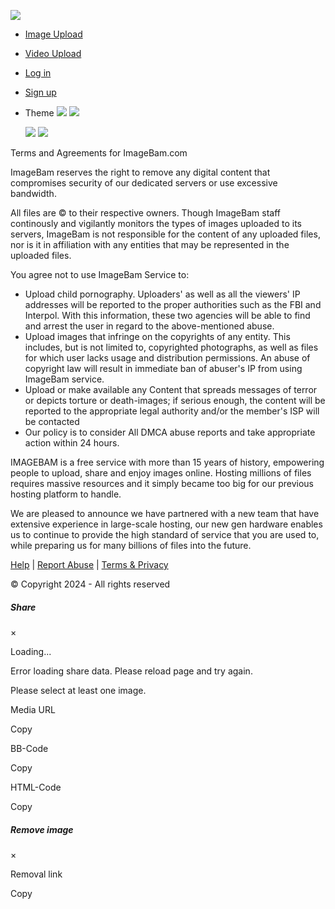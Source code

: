 [![](/images/imagebam_light.png)](https://www.imagebam.com/)

* [Image Upload](https://www.imagebam.com/)
* [Video Upload](https://sendvid.com/?src=ib_nav)
* [Log in](https://www.imagebam.com/auth/login)
* [Sign up](https://www.imagebam.com/auth/register)
* Theme  ![](https://www.imagevenue.com/icons/moon.svg) ![](https://www.imagevenue.com/icons/sun.svg)   

  ![](https://www.imagevenue.com/icons/moon.svg) ![](https://www.imagevenue.com/icons/sun.svg)

Terms and Agreements for ImageBam.com

ImageBam reserves the right to remove any digital content that compromises security of our dedicated servers or use excessive bandwidth.

All files are © to their respective owners. Though ImageBam staff continously and vigilantly monitors the types of images uploaded to its servers, ImageBam is not responsible for the content of any uploaded files, nor is it in affiliation with any entities that may be represented in the uploaded files.

You agree not to use ImageBam Service to:

* Upload child pornography. Uploaders' as well as all the viewers' IP addresses will be reported to the proper authorities such as the FBI and Interpol. With this information, these two agencies will be able to find and arrest the user in regard to the above-mentioned abuse.
* Upload images that infringe on the copyrights of any entity. This includes, but is not limited to, copyrighted photographs, as well as files for which user lacks usage and distribution permissions. An abuse of copyright law will result in immediate ban of abuser's IP from using ImageBam service.
* Upload or make available any Content that spreads messages of terror or depicts torture or death-images; if serious enough, the content will be reported to the appropriate legal authority and/or the member's ISP will be contacted
* Our policy is to consider All DMCA abuse reports and take appropriate action within 24 hours.

IMAGEBAM is a free service with more than 15 years of history, empowering people to upload, share and enjoy images online. Hosting millions of files requires massive resources and it simply became too big for our previous hosting platform to handle.

We are pleased to announce we have partnered with a new team that have extensive experience in large-scale hosting, our new gen hardware enables us to continue to provide the high standard of service that you are used to, while preparing us for many billions of files into the future.

[Help](https://www.imagebam.com/support) | [Report Abuse](https://www.imagebam.com/report-abuse) | [Terms & Privacy](https://www.imagebam.com/tou)

© Copyright 2024 - All rights reserved

[](https://www.facebook.com/imagebamhq "Facebook")[](https://x.com/imagebam "Twitter")

##### Share

×

Loading...

Error loading share data. Please reload page and try again.

Please select at least one image.

Media URL

Copy

BB-Code

Copy

HTML-Code

Copy

##### Remove image

×

Removal link

 Copy